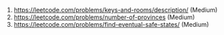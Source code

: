 1. https://leetcode.com/problems/keys-and-rooms/description/ (Medium)
2. https://leetcode.com/problems/number-of-provinces (Medium)
3. https://leetcode.com/problems/find-eventual-safe-states/ (Medium)